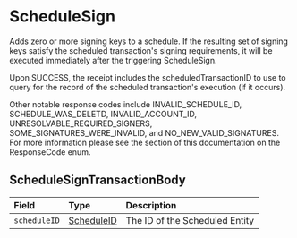 # ScheduleSign

Adds zero or more signing keys to a schedule. If the resulting set of signing keys satisfy the scheduled transaction's signing requirements, it will be executed immediately after the triggering ScheduleSign.

Upon SUCCESS, the receipt includes the scheduledTransactionID to use to query for the record of the scheduled transaction's execution \(if it occurs\). 

Other notable response codes include INVALID\_SCHEDULE\_ID, SCHEDULE\_WAS\_DELETD, INVALID\_ACCOUNT\_ID, UNRESOLVABLE\_REQUIRED\_SIGNERS, SOME\_SIGNATURES\_WERE\_INVALID, and NO\_NEW\_VALID\_SIGNATURES. For more information please see the section of this documentation on the ResponseCode enum.

## ScheduleSignTransactionBody

| Field | Type | Description |
| :--- | :--- | :--- |
| `scheduleID` | [ScheduleID](../basic-types/scheduleid.md) | The ID of the Scheduled Entity |

